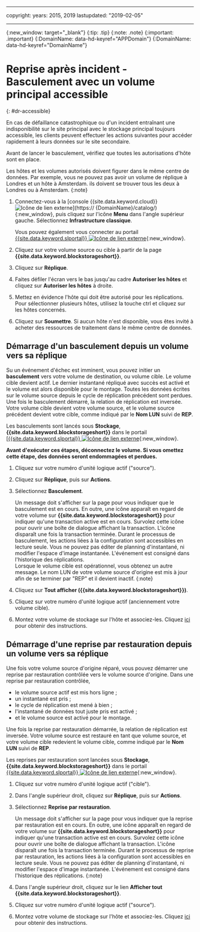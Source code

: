 ﻿---

copyright:
  years: 2015, 2019
lastupdated: "2019-02-05"

---
{:new_window: target="_blank"}
{:tip: .tip}
{:note: .note}
{:important: .important}
{:DomainName: data-hd-keyref="APPDomain"}
{:DomainName: data-hd-keyref="DomainName"}

# Reprise après incident - Basculement avec un volume principal accessible
{: #dr-accessible}

En cas de défaillance catastrophique ou d'un incident entraînant une indisponibilité sur le site principal avec le stockage principal toujours accessible, les clients peuvent effectuer les actions suivantes pour accéder rapidement à leurs données sur le site secondaire.

Avant de lancer le basculement, vérifiez que toutes les autorisations d'hôte sont en place.

Les hôtes et les volumes autorisés doivent figurer dans le même centre de données. Par exemple, vous ne pouvez pas avoir un volume de réplique à Londres et un hôte à Amsterdam. ils doivent se trouver tous les deux à Londres ou à Amsterdam.
{:note}

1. Connectez-vous à la [console {{site.data.keyword.cloud}} ![Icône de lien externe](../../icons/launch-glyph.svg "Icône de lien externe")](https://
{DomainName}/catalog/){:new_window}, puis cliquez sur l'icône **Menu** dans l'angle supérieur gauche. Sélectionnez **Infrastructure classique**.


   Vous pouvez également vous connecter au portail [{{site.data.keyword.slportal}} ![Icône de lien externe](../../icons/launch-glyph.svg "Icône de lien externe")](https://control.softlayer.com/){:new_window}.
2. Cliquez sur votre volume source ou cible à partir de la page **{{site.data.keyword.blockstorageshort}}**.
3. Cliquez sur **Réplique**.
4. Faites défiler l'écran vers le bas jusqu'au cadre **Autoriser les hôtes** et cliquez sur **Autoriser les hôtes** à droite.
5. Mettez en évidence l'hôte qui doit être autorisé pour les réplications. Pour sélectionner plusieurs hôtes, utilisez la touche ctrl et cliquez sur les hôtes concernés.
6. Cliquez sur **Soumettre**. Si aucun hôte n'est disponible, vous êtes invité à acheter des ressources de traitement dans le même centre de données.


## Démarrage d'un basculement depuis un volume vers sa réplique

Su un événement d'échec est imminent, vous pouvez initier un **basculement** vers votre volume de destination, ou volume cible. Le volume cible devient actif. Le dernier instantané répliqué avec succès est activé et le volume est alors disponible pour le montage. Toutes les données écrites sur le volume source depuis le cycle de réplication précédent sont perdues. Une fois le basculement démarré, la relation de réplication est inversée. Votre volume cible devient votre volume source, et le volume source précédent devient votre cible, comme indiqué par le **Nom LUN** suivi de **REP**.

Les basculements sont lancés sous **Stockage**, **{{site.data.keyword.blockstorageshort}}** dans le portail [[{{site.data.keyword.slportal}} ![Icône de lien externe](../../icons/launch-glyph.svg "Icône de lien externe")](https://control.softlayer.com/){:new_window}.

**Avant d'exécuter ces étapes, déconnectez le volume. Si vous omettez cette étape, des données seront endommagées et perdues.**

1. Cliquez sur votre numéro d'unité logique actif ("source").
2. Cliquez sur **Réplique**, puis sur **Actions**.
3. Sélectionnez **Basculement**.

   Un message doit s'afficher sur la page pour vous indiquer que le basculement est en cours. En outre, une icône apparaît en regard de votre volume sur **{{site.data.keyword.blockstorageshort}}** pour indiquer qu'une transaction active est en cours. Survolez cette icône pour ouvrir une boîte de dialogue affichant la transaction. L'icône disparaît une fois la transaction terminée. Durant le processus de basculement, les actions liées à la configuration sont accessibles en lecture seule. Vous ne pouvez pas éditer de planning d'instantané, ni modifier l'espace d'image instantanée. L'événement est consigné dans l'historique des réplications.<br/> Lorsque le volume cible est opérationnel, vous obtenez un autre message. Le nom LUN de votre volume source d'origine est mis à jour afin de se terminer par "REP" et il devient inactif.
   {:note}
4. Cliquez sur **Tout afficher ({{site.data.keyword.blockstorageshort}})**.
5. Cliquez sur votre numéro d'unité logique actif (anciennement votre volume cible).
6. Montez votre volume de stockage sur l'hôte et associez-les. Cliquez [ici](/docs/infrastructure/BlockStorage?topic=BlockStorage-orderingthroughConsole) pour obtenir des instructions.


## Démarrage d'une reprise par restauration depuis un volume vers sa réplique

Une fois votre volume source d'origine réparé, vous pouvez démarrer une reprise par restauration contrôlée vers le volume source d'origine. Dans une reprise par restauration contrôlée,

- le volume source actif est mis hors ligne ;
- un instantané est pris ;
- le cycle de réplication est mené à bien ;
- l'instantané de données tout juste pris est activé ;
- et le volume source est activé pour le montage.

Une fois la reprise par restauration démarrée, la relation de réplication est inversée. Votre volume source est restauré en tant que volume source, et votre volume cible redevient le volume cible, comme indiqué par le **Nom LUN** suivi de **REP**.

Les reprises par restauration sont lancées sous **Stockage**, **{{site.data.keyword.blockstorageshort}}** dans le portail [{{site.data.keyword.slportal}} ![Icône de lien externe](../../icons/launch-glyph.svg "Icône de lien externe")](https://control.softlayer.com/){:new_window}.

1. Cliquez sur votre numéro d'unité logique actif ("cible").
2. Dans l'angle supérieur droit, cliquez sur **Réplique**, puis sur **Actions**.
3. Sélectionnez **Reprise par restauration**.

   Un message doit s'afficher sur la page pour vous indiquer que la reprise par restauration est en cours. En outre, une icône apparaît en regard de votre volume sur **{{site.data.keyword.blockstorageshort}}** pour indiquer qu'une transaction active est en cours. Survolez cette icône pour ouvrir une boîte de dialogue affichant la transaction. L'icône disparaît une fois la transaction terminée. Durant le processus de reprise par restauration, les actions liées à la configuration sont accessibles en lecture seule. Vous ne pouvez pas éditer de planning d'instantané, ni modifier l'espace d'image instantanée. L'événement est consigné dans l'historique des réplications.
   {:note}
4. Dans l'angle supérieur droit, cliquez sur le lien **Afficher tout {{site.data.keyword.blockstorageshort}}**.
5. Cliquez sur votre numéro d'unité logique actif ("source").
6. Montez votre volume de stockage sur l'hôte et associez-les. Cliquez [ici](/docs/infrastructure/BlockStorage?topic=BlockStorage-orderingthroughConsole) pour obtenir des instructions.
